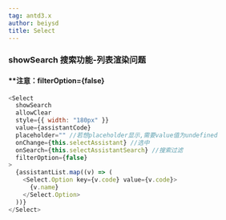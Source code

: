 ```yaml
---
tag: antd3.x
author: beiysd
title: Select
---
```


### showSearch 搜索功能-列表渲染问题

#### \*\*注意：filterOption={false}

```js
<Select
  showSearch
  allowClear
  style={{ width: "180px" }}
  value={assistantCode}
  placeholder="" //若想placeholder显示,需要value值为undefined
  onChange={this.selectAssistant} //选中
  onSearch={this.selectAssistantSearch} //搜索过滤
  filterOption={false}
>
  {assistantList.map((v) => (
    <Select.Option key={v.code} value={v.code}>
      {v.name}
    </Select.Option>
  ))}
</Select>
```
